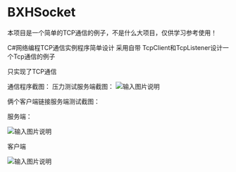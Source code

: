 # BXHSocket
本项目是一个简单的TCP通信的例子，不是什么大项目，仅供学习参考使用！

C#网络编程TCP通信实例程序简单设计
采用自带 TcpClient和TcpListener设计一个Tcp通信的例子

只实现了TCP通信

通信程序截图：
压力测试服务端截图：
![输入图片说明](https://gitee.com/uploads/images/2018/0102/113733_79bc287a_733619.png "server")

俩个客户端链接服务端测试截图：

服务端：

![输入图片说明](https://gitee.com/uploads/images/2018/0102/113712_1336a8d8_733619.png "1070330-20170410120037938-2019368886.png")

客户端

![输入图片说明](https://gitee.com/uploads/images/2018/0102/113753_7d2be4e0_733619.png "在这里输入图片标题")
